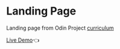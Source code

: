 # Landing Page

Landing page from Odin Project [curriculum](https://www.theodinproject.com/lessons/foundations-landing-page)

[Live Demo](https://jamesnan.github.io/Landing-page/)👈


